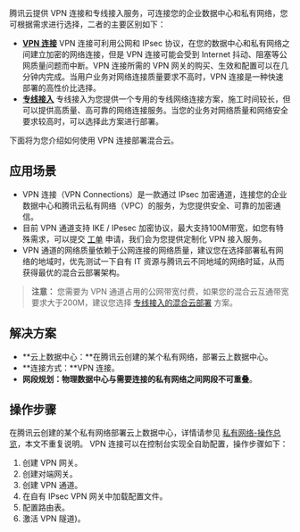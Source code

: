 腾讯云提供 VPN 连接和专线接入服务，可连接您的企业数据中心和私有网络，您可根据需求进行选择，二者的主要区别如下：
- **[VPN 连接](https://intl.cloud.tencent.com/product/vpn.html)**
VPN 连接可利用公网和 IPsec 协议，在您的数据中心和私有网络之间建立加密的网络连接，但是 VPN 连接可能会受到 Internet 抖动、阻塞等公网质量问题而中断。VPN 连接所需的 VPN 网关的购买、生效和配置可以在几分钟内完成。当用户业务对网络连接质量要求不高时，VPN 连接是一种快速部署的高性价比选择。
- **[专线接入](https://intl.cloud.tencent.com/product/dc.html)**
专线接入为您提供一个专用的专线网络连接方案，施工时间较长，但可以提供高质量、高可靠的网络连接服务。当您的业务对网络质量和网络安全要求较高时，可以选择此方案进行部署。

下面将为您介绍如何使用 VPN 连接部署混合云。
## 应用场景
- VPN 连接（VPN Connections）是一款通过 IPsec 加密通道，连接您的企业数据中心和腾讯云私有网络（VPC）的服务，为您提供安全、可靠的加密通信。
- 目前 VPN 通道支持 IKE / IPesec 加密协议，最大支持100M带宽，如您有特殊需求，可以提交 [工单](https://console.cloud.tencent.com/workorder/category/create?level1_id=6&level2_id=168&level1_name=%E8%AE%A1%E7%AE%97%E4%B8%8E%E7%BD%91%E7%BB%9C&level2_name=%E7%A7%81%E6%9C%89%E7%BD%91%E7%BB%9C%20VPC) 申请，我们会为您提供定制化 VPN 接入服务。
- VPN 通道的网络质量依赖于公网连接的网络质量，建议您在选择部署私有网络的地域时，优先测试一下自有 IT 资源与腾讯云不同地域的网络时延，从而获得最优的混合云部署架构。

>**注意：**
>您需要为 VPN 通道占用的公网带宽付费，如果您的混合云互通带宽要求大于200M，建议您选择 [专线接入的混合云部署](http://intl.cloud.tencent.com/document/product/215/7543) 方案。

## 解决方案
- **云上数据中心：**在腾讯云创建的某个私有网络，部署云上数据中心。
- **连接方式：**VPN 连接。
- **网段规划：**物理数据中心与需要连接的私有网络之间**网段不可重叠**。

## 操作步骤
在腾讯云创建的某个私有网络部署云上数据中心，详情请参见 [私有网络-操作总览](https://intl.cloud.tencent.com/document/product/215/31795)，本文不重复说明。
VPN 连接可以在控制台实现全自助配置，操作步骤如下：

1. 创建 VPN 网关。
2. 创建对端网关。
3. 创建 VPN 通道。
4. 在自有 IPsec VPN 网关中加载配置文件。
5. 配置路由表。
6. 激活 VPN 隧道)。
